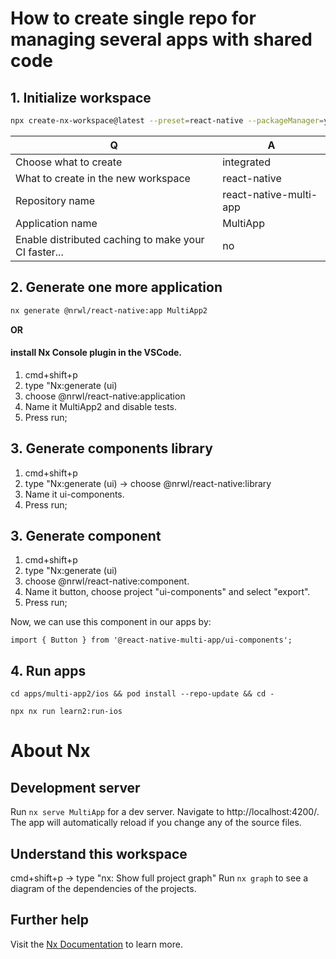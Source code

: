 # How to create single repo for managing several apps with shared code

## 1. Initialize workspace

```bash
npx create-nx-workspace@latest --preset=react-native --packageManager=yarn --nxCloud=false --skipGit=true
```

| Q                                                    | A                      |
| ---------------------------------------------------- | ---------------------- |
| Choose what to create                                | integrated             |
| What to create in the new workspace                  | react-native           |
| Repository name                                      | react-native-multi-app |
| Application name                                     | MultiApp               |
| Enable distributed caching to make your CI faster... | no                     |

## 2. Generate one more application

```bash
nx generate @nrwl/react-native:app MultiApp2
```

**OR**

#### install Nx Console plugin in the VSCode.

1. cmd+shift+p
1. type "Nx:generate (ui)
1. choose @nrwl/react-native:application
1. Name it MultiApp2 and disable tests.
1. Press run;

## 3. Generate components library

1. cmd+shift+p
1. type "Nx:generate (ui) -> choose @nrwl/react-native:library
1. Name it ui-components.
1. Press run;

## 3. Generate component

1. cmd+shift+p
1. type "Nx:generate (ui)
1. choose @nrwl/react-native:component.
1. Name it button, choose project "ui-components" and select "export".
1. Press run;

Now, we can use this component in our apps by:

`import { Button } from '@react-native-multi-app/ui-components';`

## 4. Run apps

```
cd apps/multi-app2/ios && pod install --repo-update && cd -
```

```
npx nx run learn2:run-ios
```

# About Nx

## Development server

Run `nx serve MultiApp` for a dev server. Navigate to http://localhost:4200/. The app will automatically reload if you change any of the source files.

## Understand this workspace

cmd+shift+p -> type "nx: Show full project graph"
Run `nx graph` to see a diagram of the dependencies of the projects.

## Further help

Visit the [Nx Documentation](https://nx.dev) to learn more.
